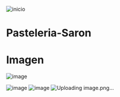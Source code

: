 ![inicio](https://github.com/user-attachments/assets/92195777-28dc-403d-bd12-a6435261ed77)

# Pasteleria-Saron
# Imagen 
![image](https://github.com/user-attachments/assets/035bc8af-cd5a-4965-8c53-7efb8998fb76)

![image](https://github.com/user-attachments/assets/d210cca1-e671-4b5f-aec7-09f3268f499f)
![image](https://github.com/user-attachments/assets/ca322d6b-ef57-4345-b7e0-7cdba4e2b1af)
![Uploading image.png…]()

